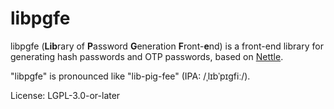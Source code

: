 # libpgfe

libpgfe (**Lib**rary of **P**assword **G**eneration **F**ront-**e**nd) is a front-end library for generating hash passwords and OTP passwords, based on [Nettle](https://www.lysator.liu.se/~nisse/nettle/).

"libpgfe" is pronounced like "lib-pig-fee" (IPA: /ˌlɪbˈpɪɡfiː/).

License: LGPL-3.0-or-later